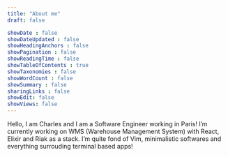 ```yaml
---
title: "About me"
draft: false

showDate : false
showDateUpdated : false
showHeadingAnchors : false
showPagination : false
showReadingTime : false
showTableOfContents : true
showTaxonomies : false 
showWordCount : false
showSummary : false
sharingLinks : false
showEdit: false
showViews: false
---
```


Hello, I am Charles and I am a Software Engineer working in Paris! I’m currently working on WMS (Warehouse Management System) with React, Elixir and Riak as a stack. I’m quite fond of Vim, minimalistic softwares and everything surrouding terminal based apps!

